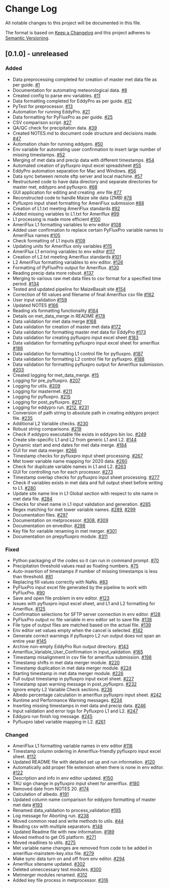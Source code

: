 # Change Log
All notable changes to this project will be documented in this file.

The format is based on [Keep a Changelog](http://keepachangelog.com/)
and this project adheres to [Semantic Versioning](http://semver.org/).

## [0.1.0] - unreleased
### Added
- Data preprocessing completed for creation of master met data file as per guide. [#1](https://github.com/ncsa/ameriflux-pipeline/issues/1)
- Documentation for automating meteorological data. [#8](https://github.com/ncsa/ameriflux-pipeline/issues/8)
- Created config to parse env variables. [#11](https://github.com/ncsa/ameriflux-pipeline/pull/11)
- Data formatting completed for EddyPro as per guide. [#12](https://github.com/ncsa/ameriflux-pipeline/issues/12)
- PyTest for preprocessor. [#13](https://github.com/ncsa/ameriflux-pipeline/issues/13)
- Automation for running EddyPro. [#21](https://github.com/ncsa/ameriflux-pipeline/issues/21)
- Data formatting for PyFluxPro as per guide. [#25](https://github.com/ncsa/ameriflux-pipeline/issues/25)
- CSV comparison script. [#27](https://github.com/ncsa/ameriflux-pipeline/issues/27)
- QA/QC check for precipitation data. [#39](https://github.com/ncsa/ameriflux-pipeline/issues/39)
- Created NOTES.md to document code structure and decisions made. [#47](https://github.com/ncsa/ameriflux-pipeline/issues/47)
- Automation chain for running eddypro. [#50](https://github.com/ncsa/ameriflux-pipeline/issues/50)
- Env variable for automating user confirmation to insert large number of missing timestamps. [#52](https://github.com/ncsa/ameriflux-pipeline/issues/52)
- Merging of met data and precip data with different timestamps. [#54](https://github.com/ncsa/ameriflux-pipeline/issues/54)
- Automated creation of pyfluxpro input excel spreadsheet [#55](https://github.com/ncsa/ameriflux-pipeline/issues/55)
- EddyPro automation separation for Mac and Windows. [#56](https://github.com/ncsa/ameriflux-pipeline/issues/56)
- Data sync between remote sftp server and local machine. [#57](https://github.com/ncsa/ameriflux-pipeline/issues/57)
- Restructured code to have data directory and separate directories for master met, eddypro and pyfluxpro. [#68](https://github.com/ncsa/ameriflux-pipeline/issues/68)
- GUI application for editing and creating .env file [#77](https://github.com/ncsa/ameriflux-pipeline/issues/77)
- Reconstructed code to handle Maize site data (ZMB) [#78](https://github.com/ncsa/ameriflux-pipeline/issues/78)
- Pyfluxpro input sheet formatting for AmeriFlux submission [#88](https://github.com/ncsa/ameriflux-pipeline/issues/88)
- Creation of L1.txt meeting AmeriFlux standards [#92](https://github.com/ncsa/ameriflux-pipeline/issues/92)
- Added missing variables to L1.txt for Ameriflux [#99](https://github.com/ncsa/ameriflux-pipeline/issues/99)
- L1 processing is made more efficient [#100](https://github.com/ncsa/ameriflux-pipeline/issues/100)
- AmeriFlux L1 formatting variables to env editor [#108](https://github.com/ncsa/ameriflux-pipeline/issues/108)
- Added user confirmation to replace certain PyFluxPro variable names to AmeriFlux names [#105](https://github.com/ncsa/ameriflux-pipeline/issues/105)
- Check formatting of L1 inputs [#109](https://github.com/ncsa/ameriflux-pipeline/issues/109)
- Updating units for Ameriflux only variables [#115](https://github.com/ncsa/ameriflux-pipeline/issues/115)
- AmeriFlux L1 erroring variables to env editor [#117](https://github.com/ncsa/ameriflux-pipeline/issues/117)
- Creation of L2.txt meeting Ameriflux standards [#101](https://github.com/ncsa/ameriflux-pipeline/issues/101)
- L2 AmeriFlux formatting variables to env editor. [#126](https://github.com/ncsa/ameriflux-pipeline/issues/126)
- Formatting of PyFluxPro output for Ameriflux. [#130](https://github.com/ncsa/ameriflux-pipeline/issues/130)
- Reading precip data more robust. [#137](https://github.com/ncsa/ameriflux-pipeline/issues/137)
- Merging to various raw met data files to csv format for a specified time period. [#134](https://github.com/ncsa/ameriflux-pipeline/issues/134)
- Tested and updated pipeline for MaizeBasalt site [#154](https://github.com/ncsa/ameriflux-pipeline/issues/154)
- Correction of fill values and filename of final Ameriflux csv file [#162](https://github.com/ncsa/ameriflux-pipeline/issues/162)
- User input validation [#159](https://github.com/ncsa/ameriflux-pipeline/issues/159)
- Updated NOTES [#166](https://github.com/ncsa/ameriflux-pipeline/issues/166)
- Reading xls formatting functionality [#164](https://github.com/ncsa/ameriflux-pipeline/issues/164)
- Details on met_data_merge in README [#178](https://github.com/ncsa/ameriflux-pipeline/issues/178)
- Data validation for met data merge [#168](https://github.com/ncsa/ameriflux-pipeline/issues/168)
- Data validation for creation of master met data [#172](https://github.com/ncsa/ameriflux-pipeline/issues/172)
- Data validation for formatting master met data for EddyPro [#173](https://github.com/ncsa/ameriflux-pipeline/issues/173)
- Data validation for creating pyfluxpro input excel sheet [#183](https://github.com/ncsa/ameriflux-pipeline/issues/183)
- Data validation for formatting pyfluxpro input excel sheet for ameriflux [#186](https://github.com/ncsa/ameriflux-pipeline/issues/186)
- Data validation for formatting L1 control file for pyfluxpro. [#187](https://github.com/ncsa/ameriflux-pipeline/issues/187)
- Data validation for formatting L2 control file for pyfluxpro. [#188](https://github.com/ncsa/ameriflux-pipeline/issues/188)
- Data validation for formatting pyfluxpro output for Ameriflux submission. [#203](https://github.com/ncsa/ameriflux-pipeline/issues/203)
- Created logging for met_data_merge. [#15](https://github.com/ncsa/ameriflux-pipeline/issues/15)
- Logging for pre_pyfluxpro. [#207](https://github.com/ncsa/ameriflux-pipeline/issues/207)
- Logging for utils. [#209](https://github.com/ncsa/ameriflux-pipeline/issues/209)
- Logging for mastermet. [#211](https://github.com/ncsa/ameriflux-pipeline/issues/211)
- Logging for pyfluxpro. [#215](https://github.com/ncsa/ameriflux-pipeline/issues/215)
- Logging for post_pyfluxpro. [#217](https://github.com/ncsa/ameriflux-pipeline/issues/217)
- Logging for eddypro run. [#212](https://github.com/ncsa/ameriflux-pipeline/issues/212), [#231](https://github.com/ncsa/ameriflux-pipeline/issues/231)
- Conversion of path string to absolute path in creating eddypro project file. [#235](https://github.com/ncsa/ameriflux-pipeline/issues/235)
- Additional L2 Variable checks. [#230](https://github.com/ncsa/ameriflux-pipeline/issues/230)
- Robust string comparisons. [#219](https://github.com/ncsa/ameriflux-pipeline/issues/219)
- Check if eddypro executable file exists in eddypro bin loc. [#249](https://github.com/ncsa/ameriflux-pipeline/issues/249)
- Create site-specific L1 and L2 from generic L1 and L2. [#144](https://github.com/ncsa/ameriflux-pipeline/issues/144)
- Dynamic start and end dates for met data merge. [#184](https://github.com/ncsa/ameriflux-pipeline/issues/184)
- GUI for met data merger. [#266](https://github.com/ncsa/ameriflux-pipeline/issues/266)
- Timestamp checks for pyfluxpro input sheet processing. [#267](https://github.com/ncsa/ameriflux-pipeline/issues/267)
- Met tower variable name mapping for 2020 data. [#260](https://github.com/ncsa/ameriflux-pipeline/issues/260)
- Check for duplicate variable names in L1 and L2. [#263](https://github.com/ncsa/ameriflux-pipeline/issues/263)
- GUI for controlling run for each processor. [#273](https://github.com/ncsa/ameriflux-pipeline/issues/273)
- Timestamp overlap checks for pyfluxpro input sheet processing. [#277](https://github.com/ncsa/ameriflux-pipeline/issues/277)
- Check if variables exists in met data and full output sheet before writing to L1. [#280](https://github.com/ncsa/ameriflux-pipeline/issues/280)
- Update site name line in L1 Global section with respect to site name in met data file. [#284](https://github.com/ncsa/ameriflux-pipeline/issues/284)
- Checks for sheet name in L1 input validation and generation. [#285](https://github.com/ncsa/ameriflux-pipeline/issues/285)
- Regex matching for met tower variable names. [#289](https://github.com/ncsa/ameriflux-pipeline/issues/289), [#299](https://github.com/ncsa/ameriflux-pipeline/issues/299)
- Documentation files. [#297](https://github.com/ncsa/ameriflux-pipeline/issues/297)
- Documentation on metprocessor. [#308](https://github.com/ncsa/ameriflux-pipeline/issues/308), [#309](https://github.com/ncsa/ameriflux-pipeline/issues/309)
- Documentation on enveditor. [#298](https://github.com/ncsa/ameriflux-pipeline/issues/298)
- Key file for variable renaming in met merger. [#301](https://github.com/ncsa/ameriflux-pipeline/issues/301)
- Documentation on prepyfluxpro module. [#311](https://github.com/ncsa/ameriflux-pipeline/issues/311)

### Fixed
- Python packaging of the codes so it can run in command prompt. [#70](https://github.com/ncsa/ameriflux-pipeline/issues/70)
- Precipitation threshold values read as floating numbers. [#75](https://github.com/ncsa/ameriflux-pipeline/issues/75)
- Auto-insertion of timestamps if number of missing timestamps is less than threshold. [#81](https://github.com/ncsa/ameriflux-pipeline/issues/81)
- Replacing fill values correctly with NaNs. [#83](https://github.com/ncsa/ameriflux-pipeline/issues/83)
- PyFluxPro input excel file generated by the pipeline to work with PyFluxPro. [#90](https://github.com/ncsa/ameriflux-pipeline/issues/90)
- Save and open file problem in env editor. [#123](https://github.com/ncsa/ameriflux-pipeline/issues/123)
- Issues with pyfluxpro input excel sheet, and L1 and L2 formatting for Ameriflux. [#125](https://github.com/ncsa/ameriflux-pipeline/issues/125)
- Confirmation selections for SFTP server connection in env editor. [#128](https://github.com/ncsa/ameriflux-pipeline/issues/128)
- PyFluxPro output nc file variable in env editor set to save file. [#138](https://github.com/ncsa/ameriflux-pipeline/issues/138)
- File type of output files are matched based on the actual file. [#139](https://github.com/ncsa/ameriflux-pipeline/issues/139)
- Env editor set values empty when the cancel is selected. [#142](https://github.com/ncsa/ameriflux-pipeline/issues/142)
- Generate correct warnings if pyfluxpro L2 run output does not span an entire year [#145](https://github.com/ncsa/ameriflux-pipeline/issues/145)
- Archive non-empty EddyPro Run output directory. [#143](https://github.com/ncsa/ameriflux-pipeline/issues/143)
- Ameriflux_Variable_User_Confirmation in input_validation. [#165](https://github.com/ncsa/ameriflux-pipeline/issues/165)
- Timestamp misalignment in csv file for ameriflux submission. [#198](https://github.com/ncsa/ameriflux-pipeline/issues/198)
- Timestamp shifts in met data merger module. [#220](https://github.com/ncsa/ameriflux-pipeline/issues/220)
- Timestamp duplication in met data merger module. [#224](https://github.com/ncsa/ameriflux-pipeline/issues/224)
- Starting timestamp in met data merger module. [#226](https://github.com/ncsa/ameriflux-pipeline/issues/226)
- Full output timestamp in pyfluxpro input excel sheet. [#227](https://github.com/ncsa/ameriflux-pipeline/issues/227)
- Timestamp span warning message in post_pyfluxpro. [#232](https://github.com/ncsa/ameriflux-pipeline/issues/232)
- Ignore empty L2 Variable Check sections. [#236](https://github.com/ncsa/ameriflux-pipeline/issues/236)
- Albedo percentage calculation in ameriflux pyfluxpro input sheet. [#242](https://github.com/ncsa/ameriflux-pipeline/issues/242)
- Runtime and Performance Warning messages. [#234](https://github.com/ncsa/ameriflux-pipeline/issues/234)
- Inserting missing timestamps in met data and precip data. [#246](https://github.com/ncsa/ameriflux-pipeline/issues/246)
- Input validation and error logs for Pyfluxpro L1 and L2. [#247](https://github.com/ncsa/ameriflux-pipeline/issues/247)
- Eddypro run finish log message. [#245](https://github.com/ncsa/ameriflux-pipeline/issues/245)
- Pyfluxpro label variable mapping in L2. [#261](https://github.com/ncsa/ameriflux-pipeline/issues/261)

### Changed
- AmeriFlux L1 formatting variable names in env editor [#118](https://github.com/ncsa/ameriflux-pipeline/issues/118)
- Timestamp column ordering in Ameriflux-friendly pyfluxpro input excel sheet. [#112](https://github.com/ncsa/ameriflux-pipeline/issues/112)
- Updated README file with detailed set up and run information. [#120](https://github.com/ncsa/ameriflux-pipeline/issues/120)
- Automatically add proper file extension when there is none in env editor. [#122](https://github.com/ncsa/ameriflux-pipeline/issues/122)
- Description and info in env editor updated. [#150](https://github.com/ncsa/ameriflux-pipeline/issues/150)
- TAU sign change in pyfluxpro input sheet for ameriflux. [#180](https://github.com/ncsa/ameriflux-pipeline/issues/180)
- Removed date from NOTES 20. [#174](https://github.com/ncsa/ameriflux-pipeline/issues/174)
- Calculation of albedo. [#191](https://github.com/ncsa/ameriflux-pipeline/issues/191)
- Updated column name comparison for eddypro formatting of master met data [#193](https://github.com/ncsa/ameriflux-pipeline/issues/193)
- Renamed data_validation to process_validation [#195](https://github.com/ncsa/ameriflux-pipeline/issues/195)
- Log message for Aborting run. [#238](https://github.com/ncsa/ameriflux-pipeline/issues/238)
- Moved common read and write methods to utils. [#44](https://github.com/ncsa/ameriflux-pipeline/issues/44)
- Reading csv with multiple separators. [#148](https://github.com/ncsa/ameriflux-pipeline/issues/148)
- Updated Readme file with new information. [#189](https://github.com/ncsa/ameriflux-pipeline/issues/189)
- Moved method to get OS platform. [#271](https://github.com/ncsa/ameriflux-pipeline/issues/271)
- Moved readlines to utils. [#275](https://github.com/ncsa/ameriflux-pipeline/issues/275)
- Met variable name changes are removed from code to be added in ameriflux-mainstem-key.xlsx file. [#279](https://github.com/ncsa/ameriflux-pipeline/issues/279)
- Make sync data turn on and off from env editor. [#294](https://github.com/ncsa/ameriflux-pipeline/issues/294)
- Ameriflux sitename updated. [#302](https://github.com/ncsa/ameriflux-pipeline/issues/302)
- Deleted unneccessary test modules. [#300](https://github.com/ncsa/ameriflux-pipeline/issues/300)
- Metmerger modules renamed. [#312](https://github.com/ncsa/ameriflux-pipeline/issues/312)
- Added key file process in metprocessor. [#316](https://github.com/ncsa/ameriflux-pipeline/issues/316)